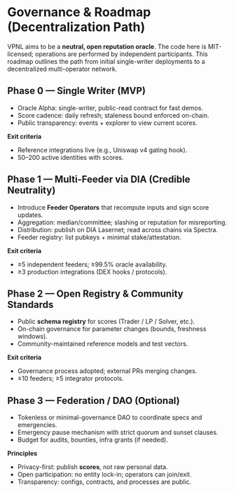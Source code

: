 # Governance & Roadmap (Decentralization Path)

VPNL aims to be a **neutral, open reputation oracle**. The code here is MIT-licensed;
operations are performed by independent participants. This roadmap outlines the path
from initial single-writer deployments to a decentralized multi-operator network.

## Phase 0 — Single Writer (MVP)

- Oracle Alpha: single-writer, public-read contract for fast demos.
- Score cadence: daily refresh; staleness bound enforced on-chain.
- Public transparency: events + explorer to view current scores.

**Exit criteria**
- Reference integrations live (e.g., Uniswap v4 gating hook).
- 50–200 active identities with scores.

## Phase 1 — Multi-Feeder via DIA (Credible Neutrality)

- Introduce **Feeder Operators** that recompute inputs and sign score updates.
- Aggregation: median/committee; slashing or reputation for misreporting.
- Distribution: publish on DIA Lasernet; read across chains via Spectra.
- Feeder registry: list pubkeys + minimal stake/attestation.

**Exit criteria**
- ≥5 independent feeders; ≥99.5% oracle availability.
- ≥3 production integrations (DEX hooks / protocols).

## Phase 2 — Open Registry & Community Standards

- Public **schema registry** for scores (Trader / LP / Solver, etc.).
- On-chain governance for parameter changes (bounds, freshness windows).
- Community-maintained reference models and test vectors.

**Exit criteria**
- Governance process adopted; external PRs merging changes.
- ≥10 feeders; ≥5 integrator protocols.

## Phase 3 — Federation / DAO (Optional)

- Tokenless or minimal-governance DAO to coordinate specs and emergencies.
- Emergency pause mechanism with strict quorum and sunset clauses.
- Budget for audits, bounties, infra grants (if needed).

**Principles**
- Privacy-first: publish **scores**, not raw personal data.
- Open participation: no entity lock-in; operators can join/exit.
- Transparency: configs, contracts, and processes are public.
